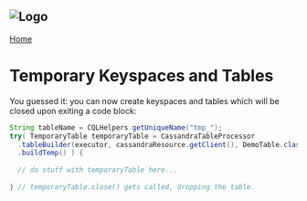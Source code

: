 ![Logo](https://www.clearcapital.com/wp-content/uploads/2015/02/Clear-Capital@2x.png)
--

[Home](README.md)

# Temporary Keyspaces and Tables

You guessed it: you can now create keyspaces and tables which will be closed upon exiting a code block:

```java
String tableName = CQLHelpers.getUniqueName("tmp_");
try( TemporaryTable temporaryTable = CassandraTableProcessor
  .tableBuilder(executor, cassandraResource.getClient(), DemoTable.class).setTableName(tableName)
  .buildTemp() ) {
  
  // do stuff with temporaryTable here...
  
} // temporaryTable.close() gets called, dropping the table.
```

